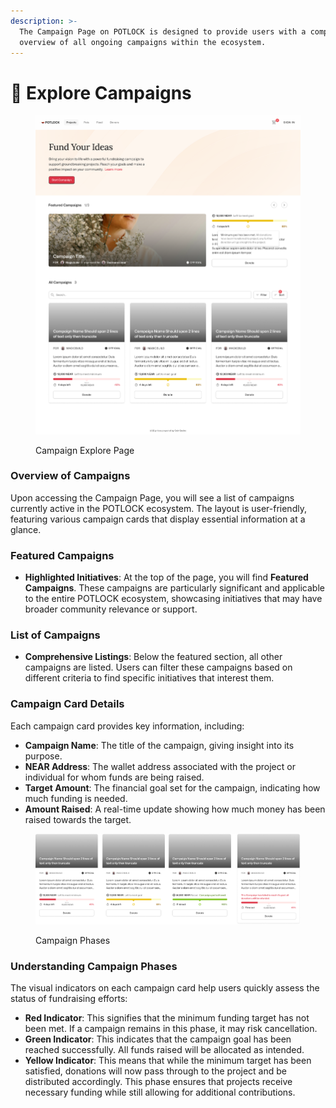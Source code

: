 ```yaml
---
description: >-
  The Campaign Page on POTLOCK is designed to provide users with a comprehensive
  overview of all ongoing campaigns within the ecosystem.
---
```


# 🔎 Explore Campaigns

<figure><img src="../../.gitbook/assets/Campaigns Page (1).png" alt=""><figcaption><p>Campaign Explore Page</p></figcaption></figure>

### Overview of Campaigns

Upon accessing the Campaign Page, you will see a list of campaigns currently active in the POTLOCK ecosystem. The layout is user-friendly, featuring various campaign cards that display essential information at a glance.

### Featured Campaigns

* **Highlighted Initiatives**: At the top of the page, you will find **Featured Campaigns**. These campaigns are particularly significant and applicable to the entire POTLOCK ecosystem, showcasing initiatives that may have broader community relevance or support.

### List of Campaigns

* **Comprehensive Listings**: Below the featured section, all other campaigns are listed. Users can filter these campaigns based on different criteria to find specific initiatives that interest them.

### Campaign Card Details

Each campaign card provides key information, including:

* **Campaign Name**: The title of the campaign, giving insight into its purpose.
* **NEAR Address**: The wallet address associated with the project or individual for whom funds are being raised.
* **Target Amount**: The financial goal set for the campaign, indicating how much funding is needed.
* **Amount Raised**: A real-time update showing how much money has been raised towards the target.

<figure><img src="../../.gitbook/assets/image (12).png" alt=""><figcaption><p>Campaign Phases</p></figcaption></figure>

### Understanding Campaign Phases

The visual indicators on each campaign card help users quickly assess the status of fundraising efforts:

* **Red Indicator**: This signifies that the minimum funding target has not been met. If a campaign remains in this phase, it may risk cancellation.
* **Green Indicator**: This indicates that the campaign goal has been reached successfully. All funds raised will be allocated as intended.
* **Yellow Indicator**: This means that while the minimum target has been satisfied, donations will now pass through to the project and be distributed accordingly. This phase ensures that projects receive necessary funding while still allowing for additional contributions.
